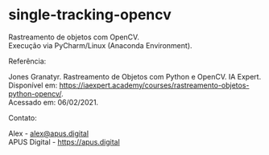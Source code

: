 # single-tracking-opencv
Rastreamento de objetos com OpenCV.     
Execução via PyCharm/Linux (Anaconda Environment).     

Referência:  

Jones Granatyr. Rastreamento de Objetos com Python e OpenCV. IA Expert.       
Disponível em: https://iaexpert.academy/courses/rastreamento-objetos-python-opencv/.   
Acessado em: 06/02/2021.   

Contato:   

Alex - alex@apus.digital   
APUS Digital - https://apus.digital